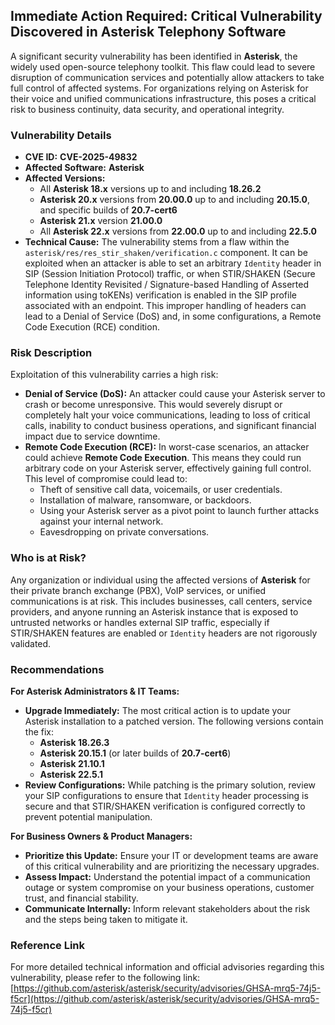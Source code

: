 ## Immediate Action Required: Critical Vulnerability Discovered in Asterisk Telephony Software

A significant security vulnerability has been identified in **Asterisk**, the widely used open-source telephony toolkit. This flaw could lead to severe disruption of communication services and potentially allow attackers to take full control of affected systems. For organizations relying on Asterisk for their voice and unified communications infrastructure, this poses a critical risk to business continuity, data security, and operational integrity.

### Vulnerability Details

*   **CVE ID:** **CVE-2025-49832**
*   **Affected Software:** **Asterisk**
*   **Affected Versions:**
    *   All **Asterisk 18.x** versions up to and including **18.26.2**
    *   **Asterisk 20.x** versions from **20.00.0** up to and including **20.15.0**, and specific builds of **20.7-cert6**
    *   **Asterisk 21.x** version **21.00.0**
    *   All **Asterisk 22.x** versions from **22.00.0** up to and including **22.5.0**
*   **Technical Cause:** The vulnerability stems from a flaw within the `asterisk/res/res_stir_shaken/verification.c` component. It can be exploited when an attacker is able to set an arbitrary `Identity` header in SIP (Session Initiation Protocol) traffic, or when STIR/SHAKEN (Secure Telephone Identity Revisited / Signature-based Handling of Asserted information using toKENs) verification is enabled in the SIP profile associated with an endpoint. This improper handling of headers can lead to a Denial of Service (DoS) and, in some configurations, a Remote Code Execution (RCE) condition.

### Risk Description

Exploitation of this vulnerability carries a high risk:

*   **Denial of Service (DoS):** An attacker could cause your Asterisk server to crash or become unresponsive. This would severely disrupt or completely halt your voice communications, leading to loss of critical calls, inability to conduct business operations, and significant financial impact due to service downtime.
*   **Remote Code Execution (RCE):** In worst-case scenarios, an attacker could achieve **Remote Code Execution**. This means they could run arbitrary code on your Asterisk server, effectively gaining full control. This level of compromise could lead to:
    *   Theft of sensitive call data, voicemails, or user credentials.
    *   Installation of malware, ransomware, or backdoors.
    *   Using your Asterisk server as a pivot point to launch further attacks against your internal network.
    *   Eavesdropping on private conversations.

### Who is at Risk?

Any organization or individual using the affected versions of **Asterisk** for their private branch exchange (PBX), VoIP services, or unified communications is at risk. This includes businesses, call centers, service providers, and anyone running an Asterisk instance that is exposed to untrusted networks or handles external SIP traffic, especially if STIR/SHAKEN features are enabled or `Identity` headers are not rigorously validated.

### Recommendations

**For Asterisk Administrators & IT Teams:**

*   **Upgrade Immediately:** The most critical action is to update your Asterisk installation to a patched version. The following versions contain the fix:
    *   **Asterisk 18.26.3**
    *   **Asterisk 20.15.1** (or later builds of **20.7-cert6**)
    *   **Asterisk 21.10.1**
    *   **Asterisk 22.5.1**
*   **Review Configurations:** While patching is the primary solution, review your SIP configurations to ensure that `Identity` header processing is secure and that STIR/SHAKEN verification is configured correctly to prevent potential manipulation.

**For Business Owners & Product Managers:**

*   **Prioritize this Update:** Ensure your IT or development teams are aware of this critical vulnerability and are prioritizing the necessary upgrades.
*   **Assess Impact:** Understand the potential impact of a communication outage or system compromise on your business operations, customer trust, and financial stability.
*   **Communicate Internally:** Inform relevant stakeholders about the risk and the steps being taken to mitigate it.

### Reference Link

For more detailed technical information and official advisories regarding this vulnerability, please refer to the following link:
[https://github.com/asterisk/asterisk/security/advisories/GHSA-mrq5-74j5-f5cr](https://github.com/asterisk/asterisk/security/advisories/GHSA-mrq5-74j5-f5cr)